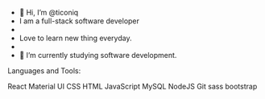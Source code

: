 - 👋 Hi, I’m @ticoniq
- I am a full-stack software developer
- 
- Love to learn new thing everyday.
- 
- 🔭 I’m currently studying software development.
<!-- 📫 How to reach me: Email / Linkedin
Connect with me:
sohailbatoor sohailbatoor sohail_batoor -->

Languages and Tools:

React  Material UI  CSS  HTML  JavaScript  MySQL  NodeJS  Git  sass bootstrap

<!---
ticoniq/ticoniq is a ✨ special ✨ repository because its `README.md` (this file) appears on your GitHub profile.
You can click the Preview link to take a look at your changes.
--->
